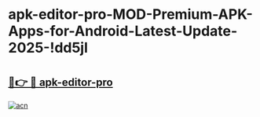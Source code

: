 # apk-editor-pro-MOD-Premium-APK-Apps-for-Android-Latest-Update-2025-!dd5jl

# <h2><a href="https://pidh28.esa.edu.pl?title=apk-editor-pro&ref=dd5jl">🔗👉 🔴 apk-editor-pro</a></h2>

[![acn](https://github.com/user-attachments/assets/0f9c940e-d8b0-45ae-aac7-cd30a18b3e1c)](https://pidh28.esa.edu.pl?title=apk-editor-pro&ref=dd5jl)

